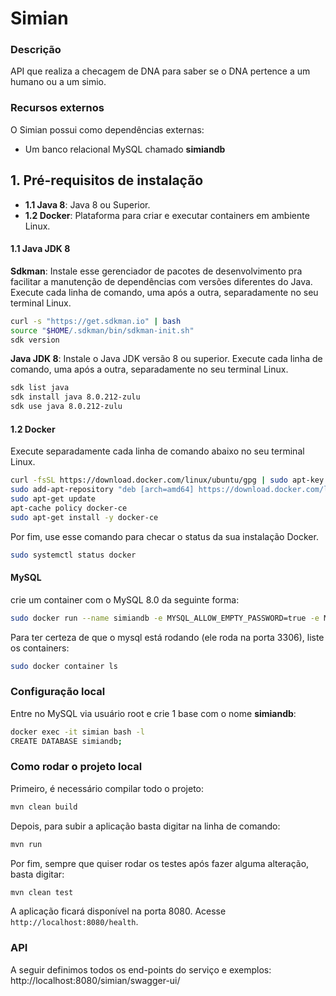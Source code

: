 # Simian

### Descrição

API que realiza a checagem de DNA para saber se o DNA pertence a um humano ou a um simio.

### Recursos externos

O Simian possui como dependências externas:
- Um banco relacional MySQL chamado **simiandb**

## 1. Pré-requisitos de instalação

- **1.1 Java 8**: Java 8 ou Superior.
- **1.2 Docker**: Plataforma para criar e executar containers em ambiente Linux.

#### 1.1 Java JDK 8

**Sdkman**: Instale esse gerenciador de pacotes de desenvolvimento pra facilitar a manutenção de dependências com versões diferentes do Java. Execute cada linha de comando, uma após a outra, separadamente no seu terminal Linux.
```bash
curl -s "https://get.sdkman.io" | bash
source "$HOME/.sdkman/bin/sdkman-init.sh"
sdk version
```
**Java JDK 8**: Instale o Java JDK versão 8 ou superior. Execute cada linha de comando, uma após a outra, separadamente no seu terminal Linux.
```bash
sdk list java
sdk install java 8.0.212-zulu
sdk use java 8.0.212-zulu
```

#### 1.2 Docker

Execute separadamente cada linha de comando abaixo no seu terminal Linux.
```bash
curl -fsSL https://download.docker.com/linux/ubuntu/gpg | sudo apt-key add -
sudo add-apt-repository "deb [arch=amd64] https://download.docker.com/linux/ubuntu $(lsb_release -cs) stable"
sudo apt-get update
apt-cache policy docker-ce
sudo apt-get install -y docker-ce
```

Por fim, use esse comando para checar o status da sua instalação Docker.
```bash
sudo systemctl status docker
```

#### MySQL

crie um container com o MySQL 8.0 da seguinte forma:

```bash
sudo docker run --name simiandb -e MYSQL_ALLOW_EMPTY_PASSWORD=true -e MYSQL_ROOT_HOST=% -p 3306 --net=host -d mysql/mysql-server:8.0
```

Para ter certeza de que o mysql está rodando (ele roda na porta 3306),
liste os containers:

```bash
sudo docker container ls
```
### Configuração local

Entre no MySQL via usuário root e crie 1 base com o nome **simiandb**:
```bash
docker exec -it simian bash -l
CREATE DATABASE simiandb;
```

### Como rodar o projeto local

Primeiro, é necessário compilar todo o projeto:
```bash
mvn clean build
``` 

Depois, para subir a aplicação basta digitar na linha de comando:
```bash
mvn run
```

Por fim, sempre que quiser rodar os testes após fazer alguma alteração, basta digitar:
```bash
mvn clean test
```

A aplicação ficará disponível na porta 8080. Acesse `http://localhost:8080/health`.

### API

A seguir definimos todos os end-points do serviço e exemplos:
http://localhost:8080/simian/swagger-ui/